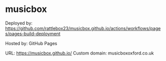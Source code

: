 # musicbox

Deployed by: https://github.com/rattlebox23/musicbox.github.io/actions/workflows/pages/pages-build-deployment

Hosted by: GitHub Pages

URL: https://musicbox.github.io/
Custom domain: musicboxoxford.co.uk
